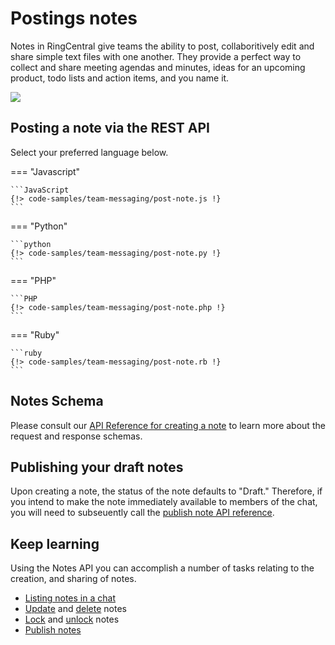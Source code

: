 # Postings notes

Notes in RingCentral give teams the ability to post, collaboritively edit and share simple text files with one another. They provide a perfect way to collect and share meeting agendas and minutes, ideas for an upcoming product, todo lists and action items, and you name it. 

<img src="../note.png" class="img-fluid">

## Posting a note via the REST API

Select your preferred language below.

=== "Javascript"

    ```JavaScript
    {!> code-samples/team-messaging/post-note.js !}
    ```

=== "Python"

    ```python
    {!> code-samples/team-messaging/post-note.py !}
    ```

=== "PHP"

    ```PHP
    {!> code-samples/team-messaging/post-note.php !}
    ```

=== "Ruby"

    ```ruby
    {!> code-samples/team-messaging/post-note.rb !}
    ```

## Notes Schema

Please consult our [API Reference for creating a note](https://developers.ringcentral.com/api-reference/Notes/createChatNote) to learn more about the request and response schemas. 

## Publishing your draft notes

Upon creating a note, the status of the note defaults to "Draft." Therefore, if you intend to make the note immediately available to members of the chat, you will need to subseuently call the [publish note API reference](https://developers.ringcentral.com/api-reference/Notes/publishNote). 

## Keep learning

Using the Notes API you can accomplish a number of tasks relating to the creation, and sharing of notes.

* [Listing notes in a chat](https://developers.ringcentral.com/api-reference/Notes/listChatNotes)
* [Update](https://developers.ringcentral.com/api-reference/Notes/patchNote) and [delete](https://developers.ringcentral.com/api-reference/Notes/deleteNote) notes
* [Lock](https://developers.ringcentral.com/api-reference/Notes/lockNote) and [unlock](https://developers.ringcentral.com/api-reference/Notes/unlockNote) notes
* [Publish notes](https://developers.ringcentral.com/api-reference/Notes/publishNote)
